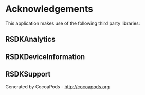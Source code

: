 # Acknowledgements
This application makes use of the following third party libraries:

## RSDKAnalytics



## RSDKDeviceInformation



## RSDKSupport


Generated by CocoaPods - http://cocoapods.org
